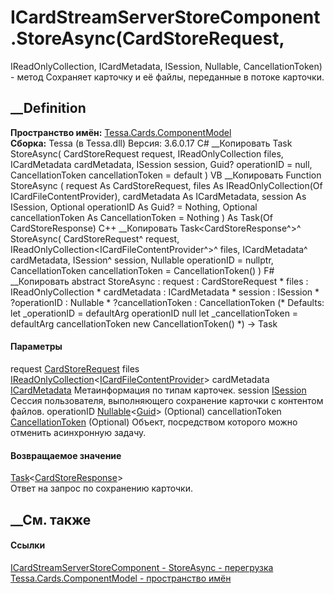 # ICardStreamServerStoreComponent.StoreAsync(CardStoreRequest,
IReadOnlyCollection<ICardFileContentProvider>, ICardMetadata, ISession,
Nullable<Guid>, CancellationToken) - метод
Сохраняет карточку и её файлы, переданные в потоке карточки.
##  __Definition
 **Пространство имён:**
[Tessa.Cards.ComponentModel](N_Tessa_Cards_ComponentModel.htm)  
 **Сборка:** Tessa (в Tessa.dll) Версия: 3.6.0.17
C# __Копировать
     Task<CardStoreResponse> StoreAsync(
    	CardStoreRequest request,
    	IReadOnlyCollection<ICardFileContentProvider> files,
    	ICardMetadata cardMetadata,
    	ISession session,
    	Guid? operationID = null,
    	CancellationToken cancellationToken = default
    )
VB __Копировать
     Function StoreAsync ( 
    	request As CardStoreRequest,
    	files As IReadOnlyCollection(Of ICardFileContentProvider),
    	cardMetadata As ICardMetadata,
    	session As ISession,
    	Optional operationID As Guid? = Nothing,
    	Optional cancellationToken As CancellationToken = Nothing
    ) As Task(Of CardStoreResponse)
C++ __Копировать
    Task<CardStoreResponse^>^ StoreAsync(
    	CardStoreRequest^ request, 
    	IReadOnlyCollection<ICardFileContentProvider^>^ files, 
    	ICardMetadata^ cardMetadata, 
    	ISession^ session, 
    	Nullable<Guid> operationID = nullptr, 
    	CancellationToken cancellationToken = CancellationToken()
    )
F# __Копировать
     abstract StoreAsync : 
            request : CardStoreRequest * 
            files : IReadOnlyCollection<ICardFileContentProvider> * 
            cardMetadata : ICardMetadata * 
            session : ISession * 
            ?operationID : Nullable<Guid> * 
            ?cancellationToken : CancellationToken 
    (* Defaults:
            let _operationID = defaultArg operationID null
            let _cancellationToken = defaultArg cancellationToken new CancellationToken()
    *)
    -> Task<CardStoreResponse> 
#### Параметры
request [CardStoreRequest](T_Tessa_Cards_CardStoreRequest.htm)
files
[IReadOnlyCollection](https://learn.microsoft.com/dotnet/api/system.collections.generic.ireadonlycollection-1)<[ICardFileContentProvider](T_Tessa_Cards_ICardFileContentProvider.htm)>
cardMetadata [ICardMetadata](T_Tessa_Cards_ICardMetadata.htm)
    Метаинформация по типам карточек.
session [ISession](T_Tessa_Platform_Runtime_ISession.htm)
    Сессия пользователя, выполняющего сохранение карточки с контентом файлов.
operationID
[Nullable](https://learn.microsoft.com/dotnet/api/system.nullable-1)<[Guid](https://learn.microsoft.com/dotnet/api/system.guid)>
(Optional)
cancellationToken
[CancellationToken](https://learn.microsoft.com/dotnet/api/system.threading.cancellationtoken)
(Optional)
    Объект, посредством которого можно отменить асинхронную задачу.
#### Возвращаемое значение
[Task](https://learn.microsoft.com/dotnet/api/system.threading.tasks.task-1)<[CardStoreResponse](T_Tessa_Cards_CardStoreResponse.htm)>  
Ответ на запрос по сохранению карточки.
##  __См. также
#### Ссылки
[ICardStreamServerStoreComponent -
](T_Tessa_Cards_ComponentModel_ICardStreamServerStoreComponent.htm)
[StoreAsync -
перегрузка](Overload_Tessa_Cards_ComponentModel_ICardStreamServerStoreComponent_StoreAsync.htm)
[Tessa.Cards.ComponentModel - пространство
имён](N_Tessa_Cards_ComponentModel.htm)
